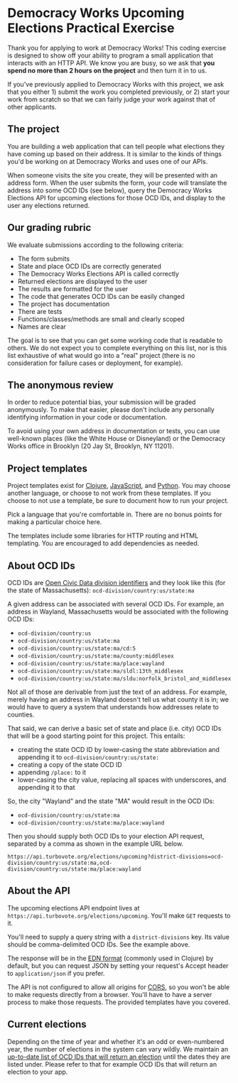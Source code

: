 # Democracy Works Upcoming Elections Practical Exercise

Thank you for applying to work at Democracy Works! This coding exercise is
designed to show off your ability to program a small application that interacts
with an HTTP API. We know you are busy, so we ask that **you spend no more than
2 hours on the project** and then turn it in to us.

If you've previously applied to Democracy Works with this project, we ask that
you either 1) submit the work you completed previously, or 2) start your work
from scratch so that we can fairly judge your work against that of other
applicants.

## The project

You are building a web application that can tell people what elections they have
coming up based on their address. It is similar to the kinds of things you'd be
working on at Democracy Works and uses one of our APIs.

When someone visits the site you create, they will be presented with an address
form. When the user submits the form, your code will translate the address into
some OCD IDs (see below), query the Democracy Works Elections API for upcoming
elections for those OCD IDs, and display to the user any elections returned.

## Our grading rubric

We evaluate submissions according to the following criteria:

* The form submits
* State and place OCD IDs are correctly generated
* The Democracy Works Elections API is called correctly
* Returned elections are displayed to the user
* The results are formatted for the user
* The code that generates OCD IDs can be easily changed
* The project has documentation
* There are tests
* Functions/classes/methods are small and clearly scoped
* Names are clear

The goal is to see that you can get some working code that is readable to
others. We do not expect you to complete everything on this list, nor is this
list exhaustive of what would go into a "real" project (there is no
consideration for failure cases or deployment, for example).

## The anonymous review

In order to reduce potential bias, your submission will be graded anonymously.
To make that easier, please don't include any personally identifying information
in your code or documentation.

To avoid using your own address in documentation or tests, you can use
well-known places (like the White House or Disneyland) or the Democracy Works
office in Brooklyn (20 Jay St, Brooklyn, NY 11201).

## Project templates

Project templates exist for [Clojure][clojure-template],
[JavaScript][javascript-template], and [Python][python-template]. You may choose
another language, or choose to not work from these templates. If you choose to
not use a template, be sure to document how to run your project.

Pick a language that you're comfortable in. There are no bonus points for making
a particular choice here.

The templates include some libraries for HTTP routing and HTML templating. You
are encouraged to add dependencies as needed.

## About OCD IDs

OCD IDs are [Open Civic Data division identifiers][ocd-ids] and they look like
this (for the state of Massachusetts): `ocd-division/country:us/state:ma`

A given address can be associated with several OCD IDs. For example, an address
in Wayland, Massachusetts would be associated with the following OCD IDs:

* `ocd-division/country:us`
* `ocd-division/country:us/state:ma`
* `ocd-division/country:us/state:ma/cd:5`
* `ocd-division/country:us/state:ma/county:middlesex`
* `ocd-division/country:us/state:ma/place:wayland`
* `ocd-division/country:us/state:ma/sldl:13th_middlesex`
* `ocd-division/country:us/state:ma/sldu:norfolk_bristol_and_middlesex`

Not all of those are derivable from just the text of an address. For example,
merely having an address in Wayland doesn't tell us what county it is in; we
would have to query a system that understands how addresses relate to counties.

That said, we can derive a basic set of state and place (i.e. city) OCD IDs that
will be a good starting point for this project. This entails:

* creating the state OCD ID by lower-casing the state abbreviation and
  appending it to `ocd-division/country:us/state:`
* creating a copy of the state OCD ID
* appending `/place:` to it
* lower-casing the city value, replacing all spaces with underscores,
  and appending it to that

So, the city "Wayland" and the state "MA" would result in the OCD IDs:

* `ocd-division/country:us/state:ma`
* `ocd-division/country:us/state:ma/place:wayland`

Then you should supply both OCD IDs to your election API request, separated by a
comma as shown in the example URL below.

```
https://api.turbovote.org/elections/upcoming?district-divisions=ocd-division/country:us/state:ma,ocd-division/country:us/state:ma/place:wayland
```

## About the API

The upcoming elections API endpoint lives at
`https://api.turbovote.org/elections/upcoming`. You'll make `GET` requests to
it.

You'll need to supply a query string with a `district-divisions` key. Its value
should be comma-delimited OCD IDs. See the example above.

The response will be in the [EDN format][edn] (commonly used in Clojure) by
default, but you can request JSON by setting your request's Accept header to
`application/json` if you prefer.

The API is not configured to allow all origins for [CORS][cors], so you won't be
able to make requests directly from a browser. You'll have to have a server
process to make those requests. The provided templates have you covered.

## Current elections

Depending on the time of year and whether it's an odd or even-numbered year, the
number of elections in the system can vary wildly. We maintain an [up-to-date
list of OCD IDs that will return an election][upcoming-elections] until the
dates they are listed under. Please refer to that for example OCD IDs that will
return an election to your app.

[ocd-ids]: http://opencivicdata.readthedocs.io/en/latest/data/datatypes.html
[edn]: https://github.com/edn-format/edn
[upcoming-elections]: https://github.com/democracyworks/dw-practical-upcoming-elections/wiki/Upcoming-Elections
[cors]: https://developer.mozilla.org/en-US/docs/Web/HTTP/CORS

[clojure-template]: https://github.com/democracyworks/dw-practical-upcoming-elections/tree/master/clojure
[javascript-template]: https://github.com/democracyworks/dw-practical-upcoming-elections/tree/master/javascript
[python-template]: https://github.com/democracyworks/dw-practical-upcoming-elections/tree/master/python
